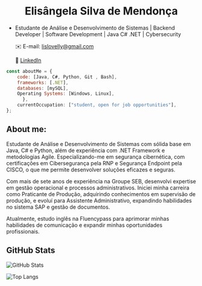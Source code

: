 <h1 align="center">Elisângela Silva de Mendonça</h1>

- Estudante de Análise e Desenvolvimento de Sistemas | Backend Developer | Software Development | Java C# .NET | Cybersecurity
  
  ✉️ E-mail: lislovelly@gmail.com
  
  🔗 [LinkedIn](https://www.linkedin.com/in/elisangelasilvademendonca)



```javascript
const aboutMe = {
    code: [Java, C#, Python, Git , Bash],
    frameworks: [.NET],         
    databases: [mySQL],
    Operating Systems: [Windows, Linux],
      },
    currentOccupation: ["student, open for job opportunities"],
};
```

 
## About me:

Estudante de Análise e Desenvolvimento de Sistemas com sólida base em Java, C# e Python, além de experiência com .NET Framework e metodologias Agile. Especializando-me em segurança cibernética, com certificações em Cibersegurança pela RNP e Segurança Endpoint pela CISCO, o que me permite desenvolver soluções eficazes e seguras.

Com mais de sete anos de experiência na Groupe SEB, desenvolvi expertise em gestão operacional e processos administrativos. Iniciei minha carreira como Praticante de Produção, adquirindo conhecimentos em supervisão de produção, e evoluí para Assistente Administrativo, expandindo habilidades no sistema SAP e gestão de documentos.

Atualmente, estudo inglês na Fluencypass para aprimorar minhas habilidades de comunicação e expandir minhas oportunidades profissionais.

## GitHub Stats

![GitHub Stats](https://github-readme-stats.vercel.app/api?username=lislovelly&theme=transparent&bg_color=000&border_color=30A3DC&show_icons=true&icon_color=30A3DC&title_color=E94D5F&text_color=FFF)

![Top Langs](https://github-readme-stats-git-masterrstaa-rickstaa.vercel.app/api/top-langs/?username=lislovelly&layout=compact&bg_color=000&border_color=30A3DC&title_color=E94D5F&text_color=FFF)









<!---
lislovelly/lislovelly is a ✨ special ✨ repository because its `README.md` (this file) appears on your GitHub profile.
You can click the Preview link to take a look at your changes.
--->
